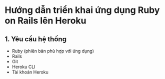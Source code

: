 # Hướng dẫn triển khai ứng dụng Ruby on Rails lên Heroku

## 1. Yêu cầu hệ thống
- Ruby (phiên bản phù hợp với ứng dụng)
- Rails
- Git
- Heroku CLI
- Tài khoản Heroku
